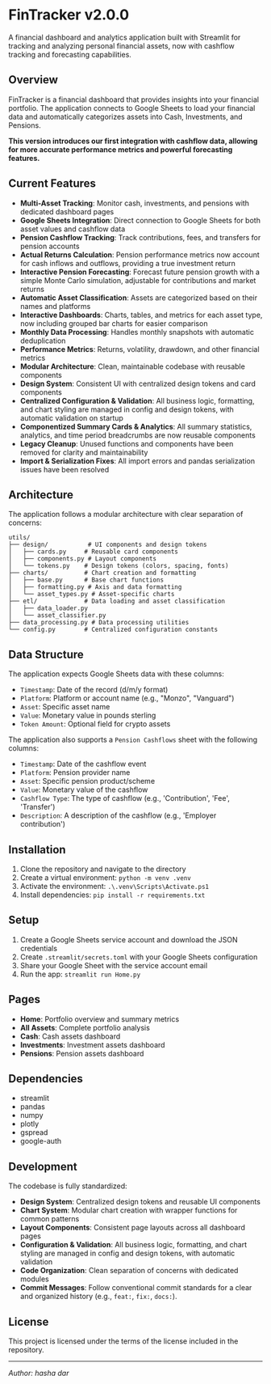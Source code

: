 # FinTracker v2.0.0

A financial dashboard and analytics application built with Streamlit for tracking and analyzing personal financial assets, now with cashflow tracking and forecasting capabilities.

## Overview

FinTracker is a financial dashboard that provides insights into your financial portfolio. The application connects to Google Sheets to load your financial data and automatically categorizes assets into Cash, Investments, and Pensions.

**This version introduces our first integration with cashflow data, allowing for more accurate performance metrics and powerful forecasting features.**

## Current Features

- **Multi-Asset Tracking**: Monitor cash, investments, and pensions with dedicated dashboard pages
- **Google Sheets Integration**: Direct connection to Google Sheets for both asset values and cashflow data
- **Pension Cashflow Tracking**: Track contributions, fees, and transfers for pension accounts
- **Actual Returns Calculation**: Pension performance metrics now account for cash inflows and outflows, providing a true investment return
- **Interactive Pension Forecasting**: Forecast future pension growth with a simple Monte Carlo simulation, adjustable for contributions and market returns
- **Automatic Asset Classification**: Assets are categorized based on their names and platforms
- **Interactive Dashboards**: Charts, tables, and metrics for each asset type, now including grouped bar charts for easier comparison
- **Monthly Data Processing**: Handles monthly snapshots with automatic deduplication
- **Performance Metrics**: Returns, volatility, drawdown, and other financial metrics
- **Modular Architecture**: Clean, maintainable codebase with reusable components
- **Design System**: Consistent UI with centralized design tokens and card components
- **Centralized Configuration & Validation**: All business logic, formatting, and chart styling are managed in config and design tokens, with automatic validation on startup
- **Componentized Summary Cards & Analytics**: All summary statistics, analytics, and time period breadcrumbs are now reusable components
- **Legacy Cleanup**: Unused functions and components have been removed for clarity and maintainability
- **Import & Serialization Fixes**: All import errors and pandas serialization issues have been resolved

## Architecture

The application follows a modular architecture with clear separation of concerns:

```
utils/
├── design/           # UI components and design tokens
│   ├── cards.py     # Reusable card components
│   ├── components.py # Layout components
│   └── tokens.py    # Design tokens (colors, spacing, fonts)
├── charts/          # Chart creation and formatting
│   ├── base.py      # Base chart functions
│   ├── formatting.py # Axis and data formatting
│   └── asset_types.py # Asset-specific charts
├── etl/             # Data loading and asset classification
│   ├── data_loader.py
│   └── asset_classifier.py
├── data_processing.py # Data processing utilities
└── config.py        # Centralized configuration constants
```

## Data Structure

The application expects Google Sheets data with these columns:
- `Timestamp`: Date of the record (d/m/y format)
- `Platform`: Platform or account name (e.g., "Monzo", "Vanguard")
- `Asset`: Specific asset name
- `Value`: Monetary value in pounds sterling
- `Token Amount`: Optional field for crypto assets

The application also supports a `Pension Cashflows` sheet with the following columns:
- `Timestamp`: Date of the cashflow event
- `Platform`: Pension provider name
- `Asset`: Specific pension product/scheme
- `Value`: Monetary value of the cashflow
- `Cashflow Type`: The type of cashflow (e.g., 'Contribution', 'Fee', 'Transfer')
- `Description`: A description of the cashflow (e.g., 'Employer contribution')

## Installation

1. Clone the repository and navigate to the directory
2. Create a virtual environment: `python -m venv .venv`
3. Activate the environment: `.\.venv\Scripts\Activate.ps1`
4. Install dependencies: `pip install -r requirements.txt`

## Setup

1. Create a Google Sheets service account and download the JSON credentials
2. Create `.streamlit/secrets.toml` with your Google Sheets configuration
3. Share your Google Sheet with the service account email
4. Run the app: `streamlit run Home.py`

## Pages

- **Home**: Portfolio overview and summary metrics
- **All Assets**: Complete portfolio analysis
- **Cash**: Cash assets dashboard
- **Investments**: Investment assets dashboard  
- **Pensions**: Pension assets dashboard

## Dependencies

- streamlit
- pandas
- numpy
- plotly
- gspread
- google-auth

## Development

The codebase is fully standardized:

- **Design System**: Centralized design tokens and reusable UI components
- **Chart System**: Modular chart creation with wrapper functions for common patterns
- **Layout Components**: Consistent page layouts across all dashboard pages
- **Configuration & Validation**: All business logic, formatting, and chart styling are managed in config and design tokens, with automatic validation
- **Code Organization**: Clean separation of concerns with dedicated modules
- **Commit Messages**: Follow conventional commit standards for a clear and organized history (e.g., `feat:`, `fix:`, `docs:`).

## License

This project is licensed under the terms of the license included in the repository.

---

*Author: hasha dar*